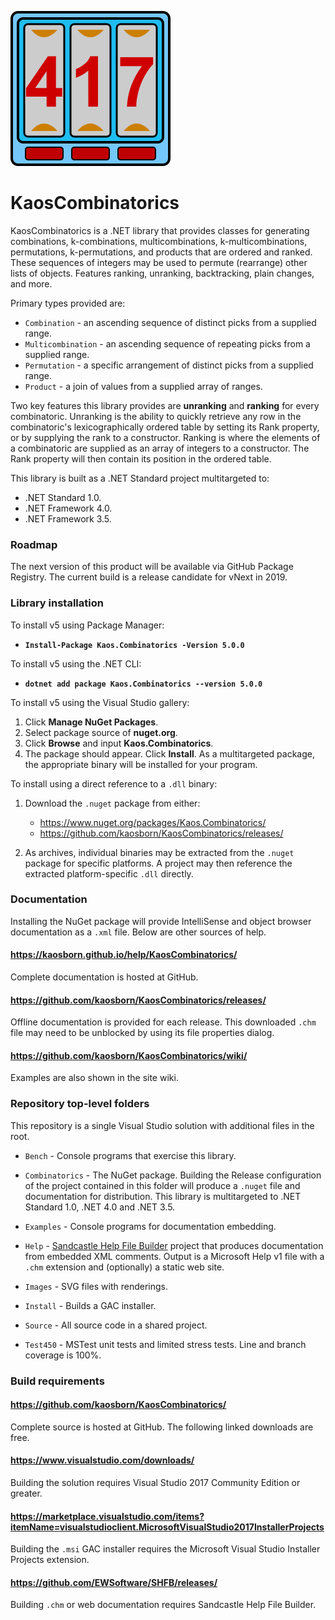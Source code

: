 ![logo](Images/KaosCombinatorics-248.png)
# KaosCombinatorics

KaosCombinatorics is a .NET library that provides classes
for generating combinations, k-combinations, multicombinations, k-multicombinations, permutations, k-permutations, and products
that are ordered and ranked.
These sequences of integers may be used to permute (rearrange) other lists of objects.
Features ranking, unranking, backtracking, plain changes, and more.

Primary types provided are:

* `Combination` - an ascending sequence of distinct picks from a supplied range.
* `Multicombination` - an ascending sequence of repeating picks from a supplied range.
* `Permutation` - a specific arrangement of distinct picks from a supplied range.
* `Product` - a join of values from a supplied array of ranges.

Two key features this library provides are **unranking** and **ranking** for every combinatoric.
Unranking is the ability to quickly retrieve any row in the combinatoric's lexicographically ordered table by setting its Rank property,
or by supplying the rank to a constructor.
Ranking is where the elements of a combinatoric are supplied as an array of integers to a constructor.
The Rank property will then contain its position in the ordered table.

This library is built as a .NET Standard project multitargeted to:

* .NET Standard 1.0.
* .NET Framework 4.0.
* .NET Framework 3.5.

### Roadmap

The next version of this product will be available via GitHub Package Registry.
The current build is a release candidate for vNext in 2019.

### Library installation

To install v5 using Package Manager:

* **`Install-Package Kaos.Combinatorics -Version 5.0.0`**

To install v5 using the .NET CLI:

* **`dotnet add package Kaos.Combinatorics --version 5.0.0`**

To install v5 using the Visual Studio gallery:

1. Click **Manage NuGet Packages**.
2. Select package source of **nuget.org**.
3. Click **Browse** and input **Kaos.Combinatorics**.
4. The package should appear. Click **Install**.
As a multitargeted package, the appropriate binary will be installed for your program.

To install using a direct reference to a `.dll` binary:

1. Download the `.nuget` package from either:

   * https://www.nuget.org/packages/Kaos.Combinatorics/
   * https://github.com/kaosborn/KaosCombinatorics/releases/

2. As archives, individual binaries may be extracted from the `.nuget` package for specific platforms.
A project may then reference the extracted platform-specific `.dll` directly.

### Documentation

Installing the NuGet package will provide IntelliSense and object browser documentation as a `.xml` file.
Below are other sources of help.

#### https://kaosborn.github.io/help/KaosCombinatorics/

Complete documentation is hosted at GitHub.

#### https://github.com/kaosborn/KaosCombinatorics/releases/

Offline documentation is provided for each release.
This downloaded `.chm` file may need to be unblocked by using its file properties dialog.

#### https://github.com/kaosborn/KaosCombinatorics/wiki/

Examples are also shown in the site wiki.

### Repository top-level folders

This repository is a single Visual Studio solution with additional files in the root.

* `Bench` - Console programs that exercise this library.

* `Combinatorics` - The NuGet package.
Building the Release configuration of the project contained in this folder
will produce a `.nuget` file and documentation for distribution.
This library is multitargeted to .NET Standard 1.0, .NET 4.0 and .NET 3.5.

* `Examples` - Console programs for documentation embedding.

* `Help` - [Sandcastle Help File Builder](https://github.com/EWSoftware/SHFB)
project that produces documentation from embedded XML comments.
Output is a Microsoft Help v1 file with a `.chm` extension and (optionally) a static web site.

* `Images` - SVG files with renderings.

* `Install` - Builds a GAC installer.

* `Source` - All source code in a shared project.

* `Test450` - MSTest unit tests and limited stress tests.
Line and branch coverage is 100%.

### Build requirements

#### https://github.com/kaosborn/KaosCombinatorics/

Complete source is hosted at GitHub.
The following linked downloads are free.

#### https://www.visualstudio.com/downloads/

Building the solution requires Visual Studio 2017 Community Edition or greater.

#### https://marketplace.visualstudio.com/items?itemName=visualstudioclient.MicrosoftVisualStudio2017InstallerProjects

Building the `.msi` GAC installer requires the Microsoft Visual Studio Installer Projects extension.

#### https://github.com/EWSoftware/SHFB/releases/

Building `.chm` or web documentation requires Sandcastle Help File Builder.
